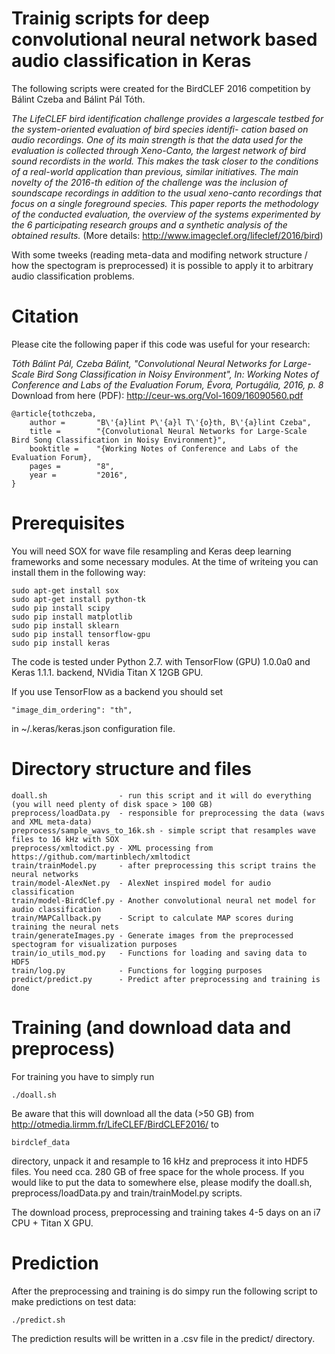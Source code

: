 # Trainig scripts for deep convolutional neural network based audio classification in Keras

The following scripts were created for the BirdCLEF 2016 competition by Bálint Czeba and Bálint Pál Tóth.

*The LifeCLEF bird identification challenge provides a largescale
testbed for the system-oriented evaluation of bird species identifi-
cation based on audio recordings. One of its main strength is that the
data used for the evaluation is collected through Xeno-Canto, the largest
network of bird sound recordists in the world. This makes the task closer
to the conditions of a real-world application than previous, similar initiatives.
The main novelty of the 2016-th edition of the challenge was the
inclusion of soundscape recordings in addition to the usual xeno-canto
recordings that focus on a single foreground species. This paper reports
the methodology of the conducted evaluation, the overview of the systems
experimented by the 6 participating research groups and a synthetic
analysis of the obtained results.* (More details: http://www.imageclef.org/lifeclef/2016/bird)

With some tweeks (reading meta-data and modifing network structure / how the spectogram is preprocessed) it is possible to apply it to arbitrary audio classification problems.

# Citation

Please cite the following paper if this code was useful for your research:

*Tóth Bálint Pál, Czeba Bálint, "Convolutional Neural Networks for Large-Scale Bird Song Classification in Noisy Environment", In: Working Notes of Conference and Labs of the Evaluation Forum, Évora, Portugália, 2016, p. 8*
Download from here (PDF): http://ceur-ws.org/Vol-1609/16090560.pdf

```
@article{tothczeba,
    author =       "B\'{a}lint P\'{a}l T\'{o}th, B\'{a}lint Czeba",
    title =        "{Convolutional Neural Networks for Large-Scale Bird Song Classification in Noisy Environment}",
    booktitle =    "{Working Notes of Conference and Labs of the Evaluation Forum},
    pages =        "8",
    year =         "2016",
}
```

# Prerequisites
You will need SOX for wave file resampling and Keras deep learning frameworks and some necessary modules. At the time of writeing you can install them in the following way:
```
sudo apt-get install sox
sudo apt-get install python-tk
sudo pip install scipy
sudo pip install matplotlib
sudo pip install sklearn
sudo pip install tensorflow-gpu
sudo pip install keras
```
The code is tested under Python 2.7. with TensorFlow (GPU) 1.0.0a0 and Keras 1.1.1. backend, NVidia Titan X 12GB GPU.

If you use TensorFlow as a backend you should set
```
"image_dim_ordering": "th",
```
in ~/.keras/keras.json configuration file.

# Directory structure and files 
```
doall.sh                - run this script and it will do everything (you will need plenty of disk space > 100 GB)
preprocess/loadData.py  - responsible for preprocessing the data (wavs and XML meta-data)
preprocess/sample_wavs_to_16k.sh - simple script that resamples wave files to 16 kHz with SOX
preprocess/xmltodict.py - XML processing from https://github.com/martinblech/xmltodict
train/trainModel.py     - after preprocessing this script trains the neural networks
train/model-AlexNet.py  - AlexNet inspired model for audio classification
train/model-BirdClef.py - Another convolutional neural net model for audio classification
train/MAPCallback.py    - Script to calculate MAP scores during training the neural nets
train/generateImages.py - Generate images from the preprocessed spectogram for visualization purposes
train/io_utils_mod.py   - Functions for loading and saving data to HDF5
train/log.py            - Functions for logging purposes
predict/predict.py      - Predict after preprocessing and training is done
```

# Training (and download data and preprocess)

For training you have to simply run
```
./doall.sh
```
Be aware that this will download all the data (>50 GB) from http://otmedia.lirmm.fr/LifeCLEF/BirdCLEF2016/ to 
```
birdclef_data
```
directory, unpack it and resample to 16 kHz and preprocess it into HDF5 files. You need cca. 280 GB of free space for the whole process. If you would like to put the data to somewhere else, please modify the doall.sh, preprocess/loadData.py and train/trainModel.py scripts.

The download process, preprocessing and training takes 4-5 days on an i7 CPU + Titan X GPU.

# Prediction

After the preprocessing and training is do simpy run the following script to make predictions on test data:

```
./predict.sh
```
The prediction results will be written in a .csv file in the predict/ directory.
